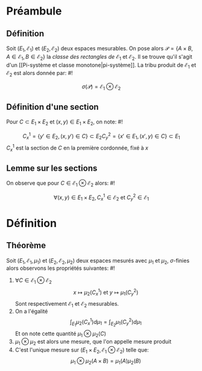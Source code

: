 # Préambule
## Définition
Soit $(E_{1}, \mathcal E_{1})$ et $(E_{2}, \mathcal E_{2})$ deux espaces mesurables. On pose alors $\mathcal P = \{ A \times B, A \in \mathcal E_{1}, B \in \mathcal E_{2} \}$ la *classe des rectangles de* $\mathcal E_{1}$ et $\mathcal E_{2}$. Il se trouve qu'il s'agit d'un [[Pi-système et classe monotone|pi-système]]. La tribu produit de $\mathcal E_{1}$ et $\mathcal E_{2}$ est alors donnée par: #!

$$
\sigma(\mathcal P) = \mathcal E_{1} \otimes \mathcal E_{2}
$$

## Définition d'une section
Pour $C \subset E_{1} \times E_{2}$ et $(x,y) \in E_{1} \times E_{2}$, on note: #!

$$
C^{1}_{x} = \{ y' \in E_{2}, (x, y') \in C\} \subset E_{2}
C^{2}_{y} = \{ x' \in E_{1}, (x', y) \in C\} \subset E_{1}
$$
$C^{1}_{x}$ est la section de $C$ en la première cordonnée, fixé à $x$

## Lemme sur les sections
On observe que pour $C \in \mathcal E_{1} \otimes \mathcal E_{2}$ alors: #!

$$
\forall(x,y) \in E_{1} \times E_{2}, C_{x}^{1} \in \mathcal E_{2} \text{ et } C_{y}^{2} \in \mathcal E_{1}
$$

# Définition

## Théorème
Soit $(E_{1}, \mathcal E_{1}, \mu_{1})$ et $(E_{2}, \mathcal E_{2}, \mu_{2})$ deux espaces mesurés avec $\mu_{1}$ et $\mu_{2}$, $\sigma$-finies alors observons les propriétés suivantes: #!

1) $\forall C \in \mathcal E_{1} \otimes \mathcal E_{2}$ $$
x \mapsto \mu_{2}(C_{x}^{1}) \text{ et } y \mapsto \mu_{1}(C_{y}^{2})
$$Sont respectivement $\mathcal E_{1}$ et $\mathcal E_{2}$ mesurables.
2) On a l'égalité $$
\int_{E_{1}} \mu_{2}(C^{1}_{x}) d\mu_{1} = \int_{E_{2}} \mu_{1}(C^{2}_{y}) d\mu_{1}
$$Et on note cette quantité $\mu_{1} \otimes \mu_{2}(C)$
3) $\mu_{1} \otimes \mu_{2}$ est alors une mesure, que l'on appelle mesure produit
4) C'est l'unique mesure sur $(E_{1} \times E_{2}, \mathcal E_{1} \otimes \mathcal E_{2})$ telle que: $$
\mu_{1} \otimes \mu_{2}(A \times B) = \mu_{1}(A)\mu_{2}(B)
$$